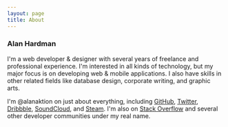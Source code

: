 ```yaml
---
layout: page
title: About
---
```


### Alan Hardman

I'm a web developer & designer with several years of freelance and professional experience. I'm interested in all kinds of technology, but my major focus is on developing web & mobile applications. I also have skills in other related fields like database design, corporate writing, and graphic arts.

I'm @alanaktion on just about everything, including [GitHub](https://github.com/Alanaktion), [Twitter](https://twitter.com/alanaktion), [Dribbble](https://dribbble.com/alanaktion), [SoundCloud](https://soundcloud.com/alanaktion), and [Steam](https://www.steamcommunity.com/id/alanaktion). I'm also on [Stack Overflow](https://stackoverflow.com/users/873843/alanaktion) and several other developer communities under my real name.
